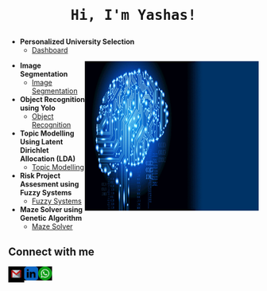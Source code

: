 <h1 align="center"><pre>Hi, I'm Yashas!</h1>

- <b>Personalized University Selection</b>
  - [Dashboard](https://github.com/yashaharshika/Data-Visualization/tree/main)

<img src="https://github.com/yashasp03/yashasp03/blob/main/AI_gif.gif" align = "right" width="350" height="300" />

- <b>Image Segmentation</b>
  - [Image Segmentation](https://github.com/yashasp03/AI_Projects/tree/Image_Segmentation)
- <b>Object Recognition using Yolo</b>
  - [Object Recognition](https://github.com/yashasp03/AI_Projects/tree/Object_Recognition)
- <b>Topic Modelling Using Latent Dirichlet Allocation (LDA)</b>
  - [Topic Modelling](https://github.com/yashasp03/AI_Projects/tree/Topic_Modelling)
- <b>Risk Project Assesment using Fuzzy Systems</b>
  - [Fuzzy Systems](https://github.com/yashasp03/AI_Projects/tree/Risk_Project_Assesment)
- <b>Maze Solver using Genetic Algorithm</b>
  - [Maze Solver](https://github.com/yashasp03/AI_Projects/tree/Maze_Solver) 

<h2> Connect with me</h2>

<a href="mailto:yashasparameshwara@gmail.com"><img align="left" alt="Yashas | Gmail" width="32px" src="https://github.com/yashasp03/yashasp03/blob/main/Mail.jpg" />
</a>
[<img align="left" alt="Yashas | LinkedIn" width="28px" src="https://github.com/yashasp03/yashasp03/blob/main/LinkedIN.jpg" />][linkedin]
<a href="https://wa.me/447587655006">
<img align="left" alt="Yashas | Whatsapp" width="28px" src="https://github.com/yashasp03/yashasp03/blob/main/WhatsApp.jpg" />
</a>

[linkedin]: https://www.linkedin.com/in/yashasp03/
[gmail]: mailto:yashasparameshwara@gmail.com
[Whatsapp]: https://wa.me/447587655006
